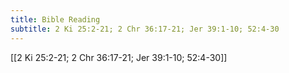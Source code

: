 ```yaml
---
title: Bible Reading
subtitle: 2 Ki 25:2-21; 2 Chr 36:17-21; Jer 39:1-10; 52:4-30
---
```


[[2 Ki 25:2-21; 2 Chr 36:17-21; Jer 39:1-10; 52:4-30]]